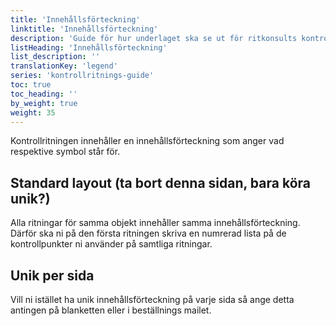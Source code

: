 ```yaml
---
title: 'Innehållsförteckning'
linktitle: 'Innehållsförteckning'
description: 'Guide för hur underlaget ska se ut för ritkonsults kontrollritningar'
listHeading: 'Innehållsförteckning'
list_description: ''
translationKey: 'legend'
series: 'kontrollritnings-guide'
toc: true
toc_heading: ''
by_weight: true
weight: 35
---
```


Kontrollritningen innehåller en innehållsförteckning som anger vad respektive symbol står för. 

## Standard layout (ta bort denna sidan, bara köra unik?)

Alla ritningar för samma objekt innehåller samma innehållsförteckning. Därför ska ni på den första ritningen skriva en numrerad lista på de kontrollpunkter ni använder på samtliga ritningar.

## Unik per sida

Vill ni istället ha unik innehållsförteckning på varje sida så ange detta antingen på blanketten eller i beställnings mailet.